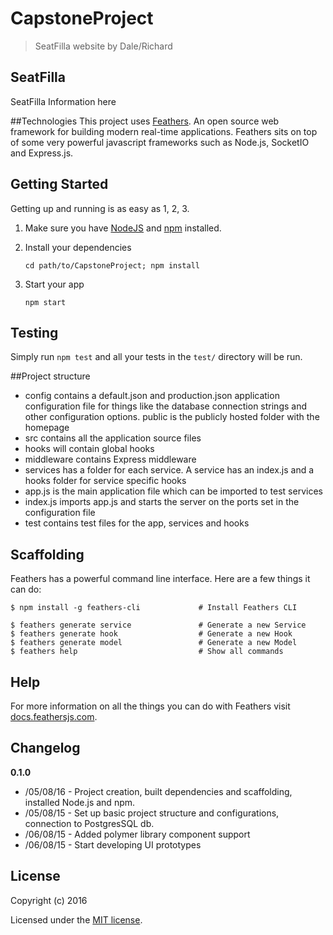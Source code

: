 # CapstoneProject

> SeatFilla website by Dale/Richard


## SeatFilla
SeatFilla Information here

##Technologies
This project uses [Feathers](http://feathersjs.com). An open source web framework for building modern real-time applications.
Feathers sits on top of some very powerful javascript frameworks such as Node.js, SocketIO and Express.js. 

## Getting Started

Getting up and running is as easy as 1, 2, 3.

1. Make sure you have [NodeJS](https://nodejs.org/) and [npm](https://www.npmjs.com/) installed.
2. Install your dependencies
    
    ```
    cd path/to/CapstoneProject; npm install
    ```

3. Start your app
    
    ```
    npm start
    ```

## Testing

Simply run `npm test` and all your tests in the `test/` directory will be run.

##Project structure

- config contains a default.json and production.json application configuration file for things like the database connection strings and other configuration options.
public is the publicly hosted folder with the homepage
- src contains all the application source files
- hooks will contain global hooks
- middleware contains Express middleware
- services has a folder for each service. A service has an index.js and a hooks folder for service specific hooks
- app.js is the main application file which can be imported to test services
- index.js imports app.js and starts the server on the ports set in the configuration file
- test contains test files for the app, services and hooks

## Scaffolding

Feathers has a powerful command line interface. Here are a few things it can do:

```
$ npm install -g feathers-cli             # Install Feathers CLI

$ feathers generate service               # Generate a new Service
$ feathers generate hook                  # Generate a new Hook
$ feathers generate model                 # Generate a new Model
$ feathers help                           # Show all commands
```

## Help

For more information on all the things you can do with Feathers visit [docs.feathersjs.com](http://docs.feathersjs.com).

## Changelog

__0.1.0__

- /05/08/16 - Project creation, built dependencies and scaffolding, installed Node.js and npm.
- /05/08/15 - Set up basic project structure and configurations, connection to PostgresSQL db.
- /06/08/15 - Added polymer library component support
- /06/08/15 - Start developing UI prototypes 

## License

Copyright (c) 2016

Licensed under the [MIT license](LICENSE).
